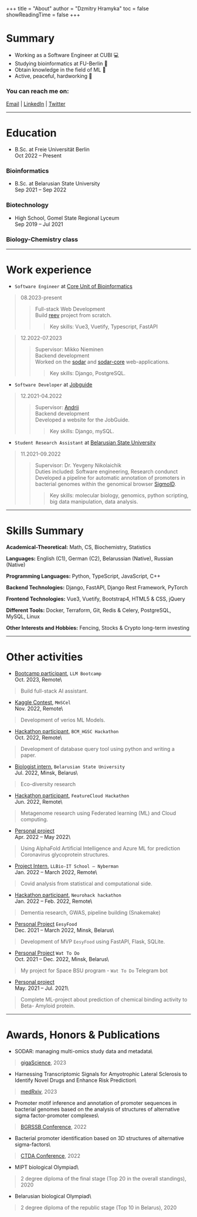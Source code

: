 +++
title = "About"
author = "Dzmitry Hramyka"
toc = false
showReadingTime = false
+++

# Summary

- Working as a Software Engineer at CUBI 💻
- Studying bioinformatics at FU-Berlin 🧬
- Obtain knowledge in the field of ML 👾
- Active, peaceful, hardworking 🚀


### You can reach me on:
[Email](mailto:grom.dima.grom@gmail.com)  |  [LinkedIn](https://www.linkedin.com/in/gromdimon/)
 |  [Twitter](https://twitter.com/grom_dimon/)


---
# Education
* B.Sc. at Freie Universität Berlin\
Oct 2022 – Present
### Bioinformatics

* B.Sc. at Belarusian State University\
Sep 2021 – Sep 2022
### Biotechnology

* High School, Gomel State Regional Lyceum\
Sep 2019 – Jul 2021
### Biology-Chemistry class


---
# Work experience

* `Software Engineer` at [Core Unit of Bioinformatics](https://www.cubi.bihealth.org/)
> 08.2023-present
 >> Full-stack Web Development\
 >> Build [reev](https://github.com/bihealth/reev) project from scratch.
  >>> Key skills: Vue3, Vuetify, Typescript, FastAPI 

> 12.2022-07.2023
 >> Supervisor: Mikko Nieminen\
 >> Backend development\
 >> Worked on the [sodar](https://github.com/bihealth/sodar-server) and [sodar-core](https://github.com/bihealth/sodar-core) web-applications.
  >>> Key skills: Django, PostgreSQL.

* `Software Developer` at [Jobguide](https://jobguide.ru/)
> 12.2021-04.2022
>> Supervisor: [Andrii](https://github.com/DyxaDevelop)\
>> Backend development\
>> Developed a website for the JobGuide.
>>> Key skills: Django, mySQL.

* `Student Research Assistant` at [Belarusian State University](https://bsu.by/en/)
> 11.2021-09.2022
>> Supervisor: Dr. Yevgeny Nikolaichik\
>> Duties included: Software engineering, Research condunct\
>> Developed a pipeline for automatic annotation of promoters in bacterial genomes
within the genomical browser [SigmoID](https://github.com/nikolaichik/SigmoID).
>>> Key skills: molecular biology, genomics, python scripting, big data manipulation, data analysis.


---
# Skills Summary

**Academical-Theoretical:** Math, CS, Biochemistry, Statistics

**Languages:** English (C1), German (C2), Belarussian (Native), Russian (Native)

**Programming Languages:** Python, TypeScript, JavaScript, C++

**Backend Technologies:** Django, FastAPI, Django Rest Framework, PyTorch

**Frontend Technologies:** Vue3, Vuetify, Bootstrap4, HTML5 & CSS, jQuery

**Different Tools:** Docker, Terraform, Git, Redis & Celery, PostgreSQL, MySQL, Linux

**Other Interests and Hobbies:** Fencing, Stocks & Crypto long-term investing


---
# Other activities
* [Bootcamp participant](https://fullstackdeeplearning.com/llm-bootcamp/), `LLM Bootcamp`\
Oct. 2023, Remote\
> Build full-stack AI assistant.

* [Kaggle Contest](https://www.kaggle.com/competitions/open-problems-multimodal), `MmSCel`\
Nov. 2022, Remote\
> Development of verios ML Models.

* [Hackathon participant](https://www.hgsc.bcm.edu/events/hackathon), `BCM_HGSC Hackathon`\
Oct. 2022, Remote\
> Development of database query tool using python and writing a paper.

* [Biologist intern](https://bsu.by/en/), `Belarusian State University` \
Jul. 2022, Minsk, Belarus\
> Eco-diversity research

* [Hackathon participant](https://featurecloud.ai/hackathon-2022), `FeatureCloud Hackathon` \
Jun. 2022, Remote\
> Metagenome research using Federated learning (ML) and Cloud computing.

* [Personal project](https://github.com/gromdimon/AlphaFold_Glycoprotein) \
Apr. 2022 – May 2022\
> Using AlphaFold Artificial Intelligence and Azure ML for prediction Coronavirus
 glycoprotein structures.

* [Project Intern](https://www.llbschool.org/internship-trainings), `LLBio-IT School – Nyberman`\
Jan. 2022 – March 2022, Remote\
> Covid analysis from statistical and computational side.

* [Hackathon participant](https://demondementia.com/neurohack2022/), `Neurohack hackathon` \
Jan. 2022 – Feb. 2022, Remote\
> Dementia research, GWAS, pipeline building (Snakemake)

* [Personal Project](https://eesyfood.herokuapp.com/)  `EesyFood` \
Dec. 2021 – March 2022, Minsk, Belarus\
> Development of MVP `EesyFood` using FastAPI, Flask, SQLite.

* [Personal Project](https://github.com/gromdimon/telegram_what_bot)  `Wat To Do` \
Oct. 2021 – Dec. 2022, Minsk, Belarus\
> My project for Space BSU program -  `Wat To Do`  Telegram bot

* [Personal project](https://github.com/gromdimon/Bioactivity_prediction_project)\
May. 2021 – Jul. 2021\
> Complete ML-project about prediction of chemical binding activity to Beta- Amyloid protein.


---
# Awards, Honors & Publications
- SODAR: managing multi-omics study data and metadata\
> [gigaScience](https://doi.org/10.1093/gigascience/giad052), 2023
- Harnessing Transcriptomic Signals for Amyotrophic Lateral Sclerosis to Identify Novel Drugs and Enhance Risk Prediction\
> [medRxiv](https://www.medrxiv.org/content/10.1101/2023.01.18.23284589v2), 2023
- Promoter motif inference and annotation of promoter sequences 
in bacterial genomes based on the analysis of structures 
of alternative sigma factor-promoter complexes\
> [BGRSSB Conference](https://disk.icgbio.ru/s/ejG5gRfYGRpML25), 2022
- Bacterial promoter identification based on 3D structures of alternative sigma-factors\
> [CTDA Conference](https://ctda.rfe.by/media/docs/2022/konf/CTDA-2022-matherials-epub-before-print.pdf), 2022
- MIPT biological Olympiad\
> 2 degree diploma of the final stage (Top 20 in the overall standings), 2020
- Belarusian biological Olympiad\
> 2 degree diploma of the republic stage (Top 10 in Belarus), 2020


